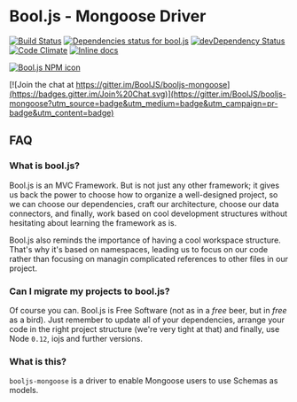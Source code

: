 # Bool.js - Mongoose Driver

[![Build Status](https://travis-ci.org/BoolJS/booljs-mongoose.svg?branch=master)](https://travis-ci.org/BoolJS/booljs-mongoose) [![Dependencies status for bool.js](https://david-dm.org/booljs/booljs-mongoose.svg)](https://david-dm.org/booljs/booljs-mongoose) [![devDependency Status](https://david-dm.org/booljs/booljs-mongoose/dev-status.svg)](https://david-dm.org/booljs/booljs-mongoose#info=devDependencies) [![Code Climate](https://codeclimate.com/github/BoolJS/booljs-mongoose/badges/gpa.svg)](https://codeclimate.com/github/BoolJS/booljs-mongoose) [![Inline docs](http://inch-ci.org/github/booljs/booljs-mongoose.svg?branch=master)](http://inch-ci.org/github/booljs/booljs-mongoose)

[![Bool.js NPM icon](https://nodei.co/npm/booljs-mongoose.png)](https://npmjs.com/packages/booljs-mongoose)

[![Join the chat at https://gitter.im/BoolJS/booljs-mongoose](https://badges.gitter.im/Join%20Chat.svg)](https://gitter.im/BoolJS/booljs-mongoose?utm_source=badge&utm_medium=badge&utm_campaign=pr-badge&utm_content=badge)

## FAQ

### What is bool.js?
Bool.js is an MVC Framework. But is not just any other framework; it gives us back the power to choose how to organize a well-designed project, so we can choose our dependencies, craft our architecture, choose our data connectors, and finally, work based on cool development structures without hesitating about learning the framework as is.

Bool.js also reminds the importance of having a cool workspace structure. That's why it's based on namespaces, leading us to focus on our code rather than focusing on managin complicated references to other files in our project.

### Can I migrate my projects to bool.js?
Of course you can. Bool.js is Free Software (not as in a *free* beer, but in *free* as a bird). Just remember to update all of your dependencies, arrange your code in the right project structure (we're very tight at that) and finally, use Node `0.12`, iojs and further versions.

### What is this?
`booljs-mongoose` is a driver to enable Mongoose users to use Schemas as models.
